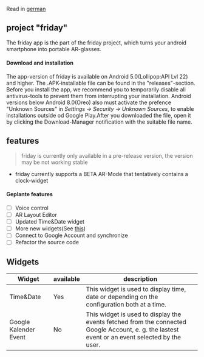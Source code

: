 Read in [german](README.md)
## project "friday"
The friday app is the part of the friday project, which turns your android smartphone into portable AR-glasses.

#### Download and installation
The app-version of friday is available on Android 5.0(Lollipop:API Lvl 22) and higher. The .APK-installable file can be found in the "releases"-section. Before you install the app, we recommend you to temporarily disable all antivirus-tools to prevent them from interrupting your installation. Android versions below Android 8.0(Oreo) also must activate the prefence "Unknown Sources" in _Settings -> Security -> Unknown Sources_, to enable installations outside od Google Play.After you downloaded the file, open it by clicking the Download-Manager notification with the suitable file name.

## features
> friday is currently only available in a pre-release version, the version may be not working stable

- friday currently supports a BETA AR-Mode that tentatively contains a clock-widget

#### Geplante features
- [ ] Voice control
- [ ] AR Layout Editor
- [ ] Updated Time&Date widget
- [ ] More new widgets(See [this](#widgets))
- [ ] Connect to Google Account and synchronize
- [ ] Refactor the source code

## Widgets
Widget | available | description
-------|-----------|-------------
Time&Date|Yes|This widget is used to display time, date or depending on the configuration both at a time.
Google Kalender Event|No|This widget is used to display the events fetched from the connected Google Account, e. g. the lastest event or an event selected by the user.

